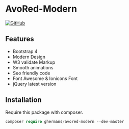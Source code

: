 # AvoRed-Modern
[![GitHub](https://img.shields.io/github/license/ghermans/avored-modern%20.svg)](LICENSE)

## Features
- Bootstrap 4
- Modern Design
- W3 validate Markup
- Smooth animations
- Seo friendly code
- Font Awesome & Ionicons Font
- jQuery latest version


## Installation
Require this package with composer. 

```php
composer require ghermans/avored-modern --dev-master
```

